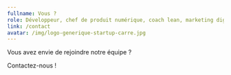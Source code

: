```yaml
---
fullname: Vous ?
role: Développeur, chef de produit numérique, coach lean, marketing digital…
link: /contact
avatar: /img/logo-generique-startup-carre.jpg
---
```


Vous avez envie de rejoindre notre équipe ?

Contactez-nous !
